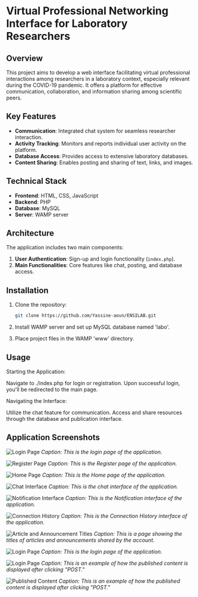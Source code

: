 # Virtual Professional Networking Interface for Laboratory Researchers

## Overview
This project aims to develop a web interface facilitating virtual
professional interactions among researchers in a laboratory context,
especially relevant during the COVID-19 pandemic. It offers a platform
for effective communication, collaboration, and information sharing
among scientific peers.

## Key Features
- **Communication**: Integrated chat system for seamless researcher interaction.
- **Activity Tracking**: Monitors and reports individual user activity
on the platform.
- **Database Access**: Provides access to extensive laboratory databases.
- **Content Sharing**: Enables posting and sharing of text, links, and images.


## Technical Stack
- **Frontend**: HTML, CSS, JavaScript
- **Backend**: PHP
- **Database**: MySQL
- **Server**: WAMP server

## Architecture
The application includes two main components:
1. **User Authentication**: Sign-up and login functionality (`index.php`).
2. **Main Functionalities**: Core features like chat, posting, and
database access.

## Installation

1. Clone the repository:
   ```bash
   git clone https://github.com/Yassine-aoun/ENSILAB.git
      ```




2. Install WAMP server and set up MySQL database named 'labo'.
3. Place project files in the WAMP 'www' directory.

## Usage

Starting the Application:

Navigate to ./index.php for login or registration.
Upon successful login, you'll be redirected to the main page.

Navigating the Interface:

Utilize the chat feature for communication.
Access and share resources through the database and publication interface.
## Application Screenshots

![Login Page](projet%20ENSILAB/image-017.png)
*Caption: This is the login page of the application.*

![Register Page](projet%20ENSILAB/image-018.png)
*Caption: This is the Register page of the application.*

![Home Page](projet%20ENSILAB/image-019.png)
*Caption: This is the Home page of the application.*

![Chat Interface](projet%20ENSILAB/image-024.png)
*Caption: This is the chat interface of the application.*

![Notification Interface](projet%20ENSILAB/image-026.png)
*Caption: This is the Notification interface of the application.*

![Connection History](projet%20ENSILAB/image-028.png)
*Caption: This is the Connection History interface of the application.*

![Article and Announcement Titles](projet%20ENSILAB/image-030.png)
*Caption: This is a page showing the titles of articles and announcements shared by the account.*

![Login Page](projet%20ENSILAB/image-032.png)
*Caption: This is the login page of the application.*

![Login Page](projet%20ENSILAB/image-034.jpg)
    *Caption: This is an example of how the published content is displayed after clicking "POST."*

![Published Content](projet%20ENSILAB/image-035.jpg)
    *Caption: This is an example of how the published content is displayed after clicking "POST."*

